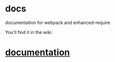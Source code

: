 docs
====

documentation for webpack and enhanced-require

You'll find it in the wiki:

# [documentation](https://github.com/webpack/docs/wiki)
